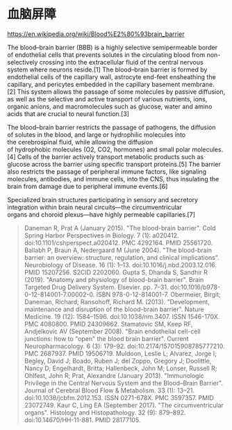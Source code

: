 # 血脑屏障

https://en.wikipedia.org/wiki/Blood%E2%80%93brain_barrier

The blood–brain barrier (BBB) is a highly selective semipermeable border of endothelial cells that prevents solutes in the circulating blood from non-selectively crossing into the extracellular fluid of the central nervous system where neurons reside.[1] The blood–brain barrier is formed by endothelial cells of the capillary wall, astrocyte end-feet ensheathing the capillary, and pericytes embedded in the capillary basement membrane.[2] This system allows the passage of some molecules by passive diffusion, as well as the selective and active transport of various nutrients, ions, organic anions, and macromolecules such as glucose, water and amino acids that are crucial to neural function.[3]

The blood–brain barrier restricts the passage of pathogens, the diffusion of solutes in the blood, and large or hydrophilic molecules into the cerebrospinal fluid, while allowing the diffusion of hydrophobic molecules (O2, CO2, hormones) and small polar molecules.[4] Cells of the barrier actively transport metabolic products such as glucose across the barrier using specific transport proteins.[5] The barrier also restricts the passage of peripheral immune factors, like signaling molecules, antibodies, and immune cells, into the CNS, thus insulating the brain from damage due to peripheral immune events.[6]

Specialized brain structures participating in sensory and secretory integration within brain neural circuits—the circumventricular organs and choroid plexus—have highly permeable capillaries.[7]

>  Daneman R, Prat A (January 2015). "The blood-brain barrier". Cold Spring Harbor Perspectives in Biology. 7 (1): a020412. doi:10.1101/cshperspect.a020412. PMC 4292164. PMID 25561720.
> Ballabh P, Braun A, Nedergaard M (June 2004). "The blood-brain barrier: an overview: structure, regulation, and clinical implications". Neurobiology of Disease. 16 (1): 1–13. doi:10.1016/j.nbd.2003.12.016. PMID 15207256. S2CID 2202060.
> Gupta S, Dhanda S, Sandhir R (2019). "Anatomy and physiology of blood-brain barrier". Brain Targeted Drug Delivery System. Elsevier. pp. 7–31. doi:10.1016/b978-0-12-814001-7.00002-0. ISBN 978-0-12-814001-7.
> Obermeier, Birgit; Daneman, Richard; Ransohoff, Richard M. (2013). "Development, maintenance and disruption of the blood-brain barrier". Nature Medicine. 19 (12): 1584–1596. doi:10.1038/nm.3407. ISSN 1546-170X. PMC 4080800. PMID 24309662.
> Stamatovic SM, Keep RF, Andjelkovic AV (September 2008). "Brain endothelial cell-cell junctions: how to "open" the blood brain barrier". Current Neuropharmacology. 6 (3): 179–92. doi:10.2174/157015908785777210. PMC 2687937. PMID 19506719.
> Muldoon, Leslie L; Alvarez, Jorge I; Begley, David J; Boado, Ruben J; del Zoppo, Gregory J; Doolittle, Nancy D; Engelhardt, Britta; Hallenbeck, John M; Lonser, Russell R; Ohlfest, John R; Prat, Alexandre (January 2013). "Immunologic Privilege in the Central Nervous System and the Blood–Brain Barrier". Journal of Cerebral Blood Flow & Metabolism. 33 (1): 13–21. doi:10.1038/jcbfm.2012.153. ISSN 0271-678X. PMC 3597357. PMID 23072749.
> Kaur C, Ling EA (September 2017). "The circumventricular organs". Histology and Histopathology. 32 (9): 879–892. doi:10.14670/HH-11-881. PMID 28177105.
